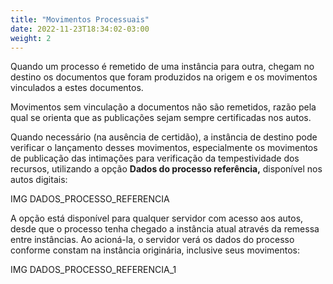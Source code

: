 ```yaml
---
title: "Movimentos Processuais"
date: 2022-11-23T18:34:02-03:00
weight: 2
---
```


Quando um processo é remetido de uma instância para outra, chegam no destino os documentos que foram produzidos na origem e os movimentos vinculados a estes documentos.

Movimentos sem vinculação a documentos não são remetidos, razão pela qual se orienta que as publicações sejam sempre certificadas nos autos.

Quando necessário (na ausência de certidão), a instância de destino pode verificar o lançamento desses movimentos, especialmente os movimentos de publicação das intimações para verificação da tempestividade dos recursos, utilizando a opção **Dados do processo referência,** disponível nos autos digitais:

IMG DADOS_PROCESSO_REFERENCIA

A opção está disponível para qualquer servidor com acesso aos autos, desde que o processo tenha chegado a instância atual através da remessa entre instâncias. Ao acioná-la, o servidor verá os dados do processo conforme constam na instância originária, inclusive seus movimentos:

IMG DADOS_PROCESSO_REFERENCIA_1
